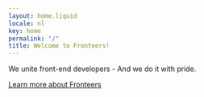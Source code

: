 ```yaml
---
layout: home.liquid
locale: nl
key: home
permalink: "/"
title: Welcome to Fronteers!
---
```


We unite front-end developers - And we do it with pride.

<a href="/en/join-us/" class="button button-parentheses">Learn more <span class="visually-hidden">about Fronteers</span></a>
